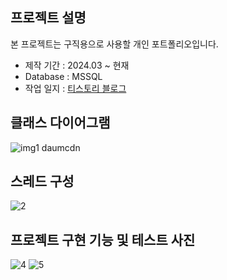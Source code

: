 ## 프로젝트 설명

본 프로젝트는 구직용으로 사용할 개인 포트폴리오입니다.

- 제작 기간 : 2024.03 ~ 현재
- Database : MSSQL
- 작업 일지 : [티스토리 블로그](https://fate7902.tistory.com/category/%ED%94%84%EB%A1%9C%EA%B7%B8%EB%9E%98%EB%B0%8D%20%EC%9D%BC%EA%B8%B0%EC%9E%A5/S.I.M)

## 클래스 다이어그램

![img1 daumcdn](https://github.com/fate7902/study/assets/63406107/85e082f3-863c-47b2-aa53-105f32c22475)

## 스레드 구성

![2](https://github.com/fate7902/study/assets/63406107/76992c8e-d761-47e0-86d1-584dfaddb17a)

## 프로젝트 구현 기능 및 테스트 사진

![4](https://github.com/fate7902/study/assets/63406107/e2ab9a1e-231d-46b0-9b33-7b90e65558bf)
![5](https://github.com/fate7902/study/assets/63406107/615a0594-b044-4bd4-8a47-ff94f90fc9a4)




